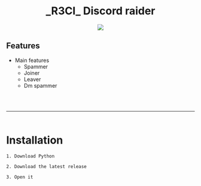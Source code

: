 <h1 align="center">
  _R3CI_ Discord raider
</h1>

<div align="center">
     <img  src="https://media.discordapp.net/attachments/1118198018362064926/1122835735209328660/attachment.gif ">
</div>

## Features
- Main features
  - Spammer
  - Joiner
  - Leaver
  - Dm spammer
 
<hr  style="border-radius: 2%; margin-top: 60px; margin-bottom: 60px;"  noshade=""  size="20"  width="100%">
  
# Installation

```
1. Download Python
```

```
2. Download the latest release
```

```
3. Open it 
```
